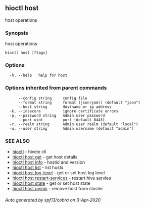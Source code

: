 ## hioctl host

host operations

### Synopsis

host operations

```
hioctl host [flags]
```

### Options

```
  -h, --help   help for host
```

### Options inherited from parent commands

```
      --config string     config file
      --format string     format (json/yaml) (default "json")
      --host string       Hostname or ip address
  -k, --insecure          ignore certificate errors
  -p, --password string   Admin user password
      --port uint         port (default 8443)
  -r, --realm string      Admin user realm (default "local")
  -u, --user string       Admin username (default "admin")
```

### SEE ALSO

* [hioctl](hioctl.md)	 - hiveio cli
* [hioctl host get](hioctl_host_get.md)	 - get host details
* [hioctl host info](hioctl_host_info.md)	 - hostid and version
* [hioctl host list](hioctl_host_list.md)	 - list hosts
* [hioctl host log-level](hioctl_host_log-level.md)	 - get or set host log level
* [hioctl host restart-services](hioctl_host_restart-services.md)	 - restart hive servies
* [hioctl host state](hioctl_host_state.md)	 - get or set host state
* [hioctl host unjoin](hioctl_host_unjoin.md)	 - remove host from cluster

###### Auto generated by spf13/cobra on 3-Apr-2020
